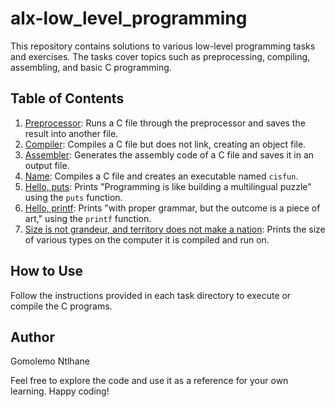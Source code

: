 # alx-low_level_programming

This repository contains solutions to various low-level programming tasks and exercises. The tasks cover topics such as preprocessing, compiling, assembling, and basic C programming.

## Table of Contents

1. [Preprocessor](./0x00-hello_world/0-preprocessor): Runs a C file through the preprocessor and saves the result into another file.
2. [Compiler](./0x00-hello_world/1-compiler): Compiles a C file but does not link, creating an object file.
3. [Assembler](./0x00-hello_world/2-assembler): Generates the assembly code of a C file and saves it in an output file.
4. [Name](./0x00-hello_world/3-name): Compiles a C file and creates an executable named `cisfun`.
5. [Hello, puts](./0x00-hello_world/4-puts.c): Prints "Programming is like building a multilingual puzzle" using the `puts` function.
6. [Hello, printf](./0x00-hello_world/5-printf.c): Prints "with proper grammar, but the outcome is a piece of art," using the `printf` function.
7. [Size is not grandeur, and territory does not make a nation](./0x00-hello_world/6-size.c): Prints the size of various types on the computer it is compiled and run on.

## How to Use

Follow the instructions provided in each task directory to execute or compile the C programs.

## Author

Gomolemo Ntlhane

Feel free to explore the code and use it as a reference for your own learning. Happy coding!

